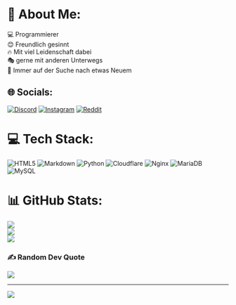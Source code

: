 # 💫 About Me:
💻 Programmierer<br>😊 Freundlich gesinnt<br>🔥 Mit viel Leidenschaft dabei<br>🎭 gerne mit anderen Unterwegs<br>🔭 Immer auf der Suche nach etwas Neuem


## 🌐 Socials:
[![Discord](https://img.shields.io/badge/Discord-%237289DA.svg?logo=discord&logoColor=white)](https://discord.gg/UckgcQZcNE) [![Instagram](https://img.shields.io/badge/Instagram-%23E4405F.svg?logo=Instagram&logoColor=white)](https://instagram.com/zarroc05) [![Reddit](https://img.shields.io/badge/Reddit-%23FF4500.svg?logo=Reddit&logoColor=white)](https://reddit.com/user/zarroc79) 

# 💻 Tech Stack:
![HTML5](https://img.shields.io/badge/html5-%23E34F26.svg?style=for-the-badge&logo=html5&logoColor=white) ![Markdown](https://img.shields.io/badge/markdown-%23000000.svg?style=for-the-badge&logo=markdown&logoColor=white) ![Python](https://img.shields.io/badge/python-3670A0?style=for-the-badge&logo=python&logoColor=ffdd54) ![Cloudflare](https://img.shields.io/badge/Cloudflare-F38020?style=for-the-badge&logo=Cloudflare&logoColor=white) ![Nginx](https://img.shields.io/badge/nginx-%23009639.svg?style=for-the-badge&logo=nginx&logoColor=white) ![MariaDB](https://img.shields.io/badge/MariaDB-003545?style=for-the-badge&logo=mariadb&logoColor=white) ![MySQL](https://img.shields.io/badge/mysql-%2300f.svg?style=for-the-badge&logo=mysql&logoColor=white)
# 📊 GitHub Stats:
![](https://github-readme-stats.vercel.app/api?username=zarroc05&theme=darcula&hide_border=false&include_all_commits=false&count_private=false)<br/>
![](https://github-readme-streak-stats.herokuapp.com/?user=zarroc05&theme=darcula&hide_border=false)<br/>
![](https://github-readme-stats.vercel.app/api/top-langs/?username=zarroc05&theme=darcula&hide_border=false&include_all_commits=false&count_private=false&layout=compact)

### ✍️ Random Dev Quote
![](https://quotes-github-readme.vercel.app/api?type=horizontal&theme=dark)

---
[![](https://visitcount.itsvg.in/api?id=zarroc05&icon=5&color=12)](https://visitcount.itsvg.in)

<!-- Proudly created with GPRM ( https://gprm.itsvg.in ) -->
